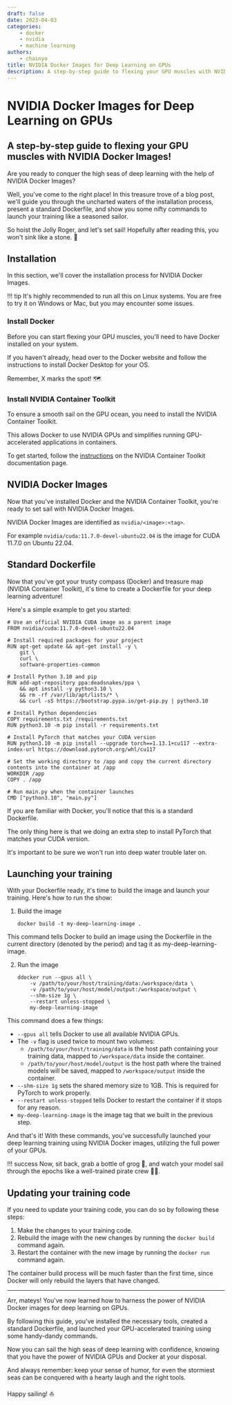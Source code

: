 ```yaml
---
draft: false
date: 2023-04-03
categories:
    - docker
    - nvidia
    - machine learning
authors:
    - chainyo
title: NVIDIA Docker Images for Deep Learning on GPUs
description: A step-by-step guide to flexing your GPU muscles with NVIDIA Docker Images!
---
```


# NVIDIA Docker Images for Deep Learning on GPUs
## A step-by-step guide to flexing your GPU muscles with NVIDIA Docker Images!

Are you ready to conquer the high seas of deep learning with the help of NVIDIA Docker Images?

Well, you've come to the right place! In this treasure trove of a blog post, we'll guide you through the uncharted waters of the installation process, present a standard Dockerfile, and show you some nifty commands to launch your training like a seasoned sailor. 

So hoist the Jolly Roger, and let's set sail! Hopefully after reading this, you won't sink like a stone. 🛟

<!-- more -->

## Installation

In this section, we'll cover the installation process for NVIDIA Docker Images.

!!! tip
    It's highly recommended to run all this on Linux systems. You are free to try it on Windows or Mac, but you may encounter some issues.

### Install Docker

Before you can start flexing your GPU muscles, you'll need to have Docker installed on your system. 

If you haven't already, head over to the Docker website and follow the instructions to install Docker Desktop for your OS. 

Remember, X marks the spot! 🗺️

### Install NVIDIA Container Toolkit

To ensure a smooth sail on the GPU ocean, you need to install the NVIDIA Container Toolkit. 

This allows Docker to use NVIDIA GPUs and simplifies running GPU-accelerated applications in containers. 

To get started, follow the [instructions](https://docs.nvidia.com/datacenter/cloud-native/container-toolkit/install-guide.html#docker) on the NVIDIA Container Toolkit documentation page.

## NVIDIA Docker Images

Now that you've installed Docker and the NVIDIA Container Toolkit, you're ready to set sail with NVIDIA Docker Images.

NVIDIA Docker Images are identified as `nvidia/<image>:<tag>`.

For example `nvidia/cuda:11.7.0-devel-ubuntu22.04` is the image for CUDA 11.7.0 on Ubuntu 22.04.

## Standard Dockerfile

Now that you've got your trusty compass (Docker) and treasure map (NVIDIA Container Toolkit), it's time to create a Dockerfile for your deep learning adventure! 

Here's a simple example to get you started:

```
# Use an official NVIDIA CUDA image as a parent image
FROM nvidia/cuda:11.7.0-devel-ubuntu22.04

# Install required packages for your project
RUN apt-get update && apt-get install -y \
    git \
    curl \
    software-properties-common

# Install Python 3.10 and pip
RUN add-apt-repository ppa:deadsnakes/ppa \
    && apt install -y python3.10 \
    && rm -rf /var/lib/apt/lists/* \
    && curl -sS https://bootstrap.pypa.io/get-pip.py | python3.10

# Install Python dependencies
COPY requirements.txt /requirements.txt
RUN python3.10 -m pip install -r requirements.txt

# Install PyTorch that matches your CUDA version
RUN python3.10 -m pip install --upgrade torch==1.13.1+cu117 --extra-index-url https://download.pytorch.org/whl/cu117

# Set the working directory to /app and copy the current directory contents into the container at /app
WORKDIR /app
COPY . /app

# Run main.py when the container launches
CMD ["python3.10", "main.py"]
```

If you are familiar with Docker, you'll notice that this is a standard Dockerfile.

The only thing here is that we doing an extra step to install PyTorch that matches your CUDA version.

It's important to be sure we won't run into deep water trouble later on.

## Launching your training

With your Dockerfile ready, it's time to build the image and launch your training. Here's how to run the show:

1. Build the image

    ```
    docker build -t my-deep-learning-image .
    ```

This command tells Docker to build an image using the Dockerfile in the current directory (denoted by the period) and tag it as my-deep-learning-image.

2. Run the image

    ```
    ddocker run --gpus all \
        -v /path/to/your/host/training/data:/workspace/data \
        -v /path/to/your/host/model/output:/workspace/output \
        --shm-size 1g \
        --restart unless-stopped \
        my-deep-learning-image
    ```

This command does a few things:

* `--gpus all` tells Docker to use all available NVIDIA GPUs.
* The `-v` flag is used twice to mount two volumes:
    * `/path/to/your/host/training/data` is the host path containing your training data, mapped to `/workspace/data` inside the container.
    * `/path/to/your/host/model/output` is the host path where the trained models will be saved, mapped to `/workspace/output` inside the container.
* `--shm-size 1g` sets the shared memory size to 1GB. This is required for PyTorch to work properly.
* `--restart unless-stopped` tells Docker to restart the container if it stops for any reason.
* `my-deep-learning-image` is the image tag that we built in the previous step.

And that's it! With these commands, you've successfully launched your deep learning training using NVIDIA Docker images, utilizing the full power of your GPUs. 

!!! success
    Now, sit back, grab a bottle of grog 🍹, and watch your model sail through the epochs like a well-trained pirate crew 🏴‍☠️.

## Updating your training code

If you need to update your training code, you can do so by following these steps:

1. Make the changes to your training code.
2. Rebuild the image with the new changes by running the `docker build` command again.
3. Restart the container with the new image by running the `docker run` command again.

The container build process will be much faster than the first time, since Docker will only rebuild the layers that have changed.

---

Arr, mateys! You've now learned how to harness the power of NVIDIA Docker images for deep learning on GPUs. 

By following this guide, you've installed the necessary tools, created a standard Dockerfile, and launched your GPU-accelerated training using some handy-dandy commands. 

Now you can sail the high seas of deep learning with confidence, knowing that you have the power of NVIDIA GPUs and Docker at your disposal. 

And always remember: keep your sense of humor, for even the stormiest seas can be conquered with a hearty laugh and the right tools.

Happy sailing! ⛵
